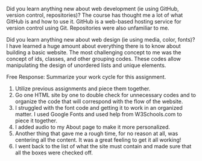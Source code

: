 Did you learn anything new about web development (ie using GitHub, version control, repositories)?
The course has thought me a lot of what GitHub is and how to use it. GitHub is a web-based hosting service for version control using Git. Repositories were also unfamiliar to me.

Did you learn anything new about web design (ie using media, color, fonts)?
I have learned a huge amount about everything there is to know about building a basic website. The most challenging concept to me was the concept of ids, classes, and other grouping codes. These codes allow manipulating the design of unordered lists and unique elements.

Free Response: Summarize your work cycle for this assignment.
1. Utilize previous assignments and piece them together.
2. Go one HTML site by one to double check for unnecessary codes and to organize the code that will correspond with the flow of the website.
3. I struggled with the font code and getting it to work in an organized matter. I used Google Fonts and used help from W3Schools.com to piece it together.
4. I added audio to my About page to make it more personalized.
5. Another thing that gave me a rough time, for no reason at all, was centering all the content. It was a great feeling to get it all working!
6. I went back to the list of what the site must contain and made sure that all the boxes were checked off.
